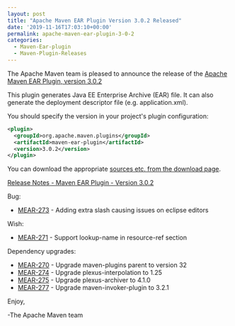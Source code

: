 ```yaml
---
layout: post
title: "Apache Maven EAR Plugin Version 3.0.2 Released"
date: '2019-11-16T17:03:10+00:00'
permalink: apache-maven-ear-plugin-3-0-2
categories:
  - Maven-Ear-plugin
  - Maven-Plugin-Releases
---
```

The Apache Maven team is pleased to announce the release of the
[Apache Maven EAR Plugin, version 3.0.2](https://maven.apache.org/plugins/maven-ear-plugin/)

This plugin generates Java EE Enterprise Archive (EAR) file. It can also
generate the deployment descriptor file (e.g. application.xml).

You should specify the version in your project's plugin configuration:

```xml
<plugin>
  <groupId>org.apache.maven.plugins</groupId>
  <artifactId>maven-ear-plugin</artifactId>
  <version>3.0.2</version>
</plugin>
```

You can download the appropriate [sources etc. from the download page](https://maven.apache.org/plugins/maven-ear-plugin/download.cgi).


<!-- more -->

[Release Notes - Maven EAR Plugin - Version 3.0.2](https://issues.apache.org/jira/secure/ReleaseNote.jspa?projectId=12317422&version=12343262)

Bug:

* [MEAR-273](https://issues.apache.org/jira/browse/MEAR-273) - Adding extra slash causing issues on eclipse editors

Wish:

* [MEAR-271](https://issues.apache.org/jira/browse/MEAR-271) - Support lookup-name in resource-ref section

Dependency upgrades:

* [MEAR-270](https://issues.apache.org/jira/browse/MEAR-270) - Upgrade maven-plugins parent to version 32
* [MEAR-274](https://issues.apache.org/jira/browse/MEAR-274) - Upgrade plexus-interpolation to 1.25
* [MEAR-275](https://issues.apache.org/jira/browse/MEAR-275) - Upgrade plexus-archiver to 4.1.0
* [MEAR-277](https://issues.apache.org/jira/browse/MEAR-277) - Upgrade maven-invoker-plugin to 3.2.1

Enjoy,

-The Apache Maven team
